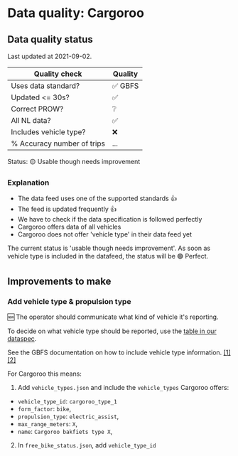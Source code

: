 # Data quality: Cargoroo

## Data quality status

Last updated at 2021-09-02.

| **Quality check**           | **Quality**
| --                          | --          |
| Uses data standard?         | ✅ GBFS
| Updated <= 30s?             | ✅
| Correct PROW?               | ❔
| All NL data?                | ✅
| Includes vehicle type?      | ❌
| % Accuracy number of trips  | ...

Status: 🟡 Usable though needs improvement

### Explanation

- The data feed uses one of the supported standards 👍
- The feed is updated frequently 👍
- We have to check if the data specification is followed perfectly
- Cargoroo offers data of all vehicles
- Cargoroo does not offer 'vehicle type' in their data feed yet

The current status is 'usable though needs improvement'. As soon as vehicle type is included in the datafeed, the status will be 🟢 Perfect.

## Improvements to make

### Add vehicle type & propulsion type

🆕 The operator should communicate what kind of vehicle it's reporting. 

To decide on what vehicle type should be reported, use the [table in our dataspec](https://docs.crow.nl/deelfietsdashboard/hr-dataspec/#vehicle-types).

See the GBFS documentation on how to include vehicle type information. [[1]](https://github.com/NABSA/gbfs/blob/master/gbfs.md#free_bike_statusjson) [[2]](https://github.com/NABSA/gbfs/blob/master/gbfs.md#vehicle_typesjson-added-in-v21)

For Cargoroo this means:

1. Add `vehicle_types.json` and include the `vehicle_types` Cargoroo offers:
  - `vehicle_type_id`: `cargoroo_type_1`
  - `form_factor`: `bike`,
  - `propulsion_type`: `electric_assist`,
  - `max_range_meters`: `X`,
  - `name`: `Cargoroo bakfiets type X`,
2. In `free_bike_status.json`, add `vehicle_type_id`
